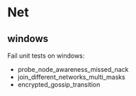 # Net

## windows

Fail unit tests on windows:

- probe_node_awareness_missed_nack
- join_different_networks_multi_masks
- encrypted_gossip_transition
